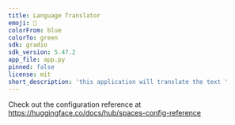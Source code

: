 ```yaml
---
title: Language Translator
emoji: 🚀
colorFrom: blue
colorTo: green
sdk: gradio
sdk_version: 5.47.2
app_file: app.py
pinned: false
license: mit
short_description: 'this application will translate the text '
---
```


Check out the configuration reference at https://huggingface.co/docs/hub/spaces-config-reference
